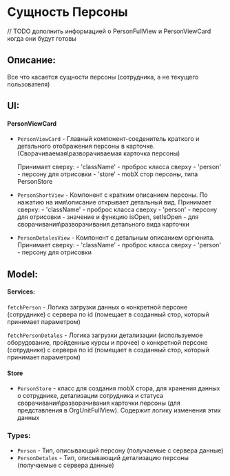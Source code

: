 # Сущность Персоны

// TODO дополнить информацией о PersonFullView и PersonViewCard когда они будут готовы

## Описание:
Все что касается сущности персоны (сотрудника, а не текущего пользователя)

## UI:

#### PersonViewCard 

- `PersonViewCard` - Главный компонент-соеденитель краткого и детального отображения персоны в карточке. (Сворачиваемая\разворачиваемая карточка персоны)

    Принимает сверху:
        - 'className' - проброс класса сверху
        - 'person' - персону для отрисовки
        - 'store' - mobX стор персоны, типа PersonStore

- `PersonShortView` - Компонент с кратким описанием персоны. По нажатию на имя\описание открывает детальный вид.
        Принимает сверху:
            - 'className' - проброс класса сверху
            - 'person' - персону для отрисовки
            - значение и функцию isOpen, setIsOpen - для сворачивания\разворачивания 
            детального вида карточки

- `PersonDetalesView` - Компонент с детальным описанием оргюнита.
        Принимает сверху:
            - 'className' - проброс класса сверху
            - 'person' - персону для отрисовки


## Model:

#### Services:

`fetchPerson` - Логика загрузки данных о конкретной персоне (сотруднике) с сервера по id (помещает в созданный стор, который принимает параметром)

`fetchPersonDetales` - Логика загрузки детализации (используемое оборудование, пройденные курсы и прочее) о конкретной персоне (сотруднике) с сервера по id (помещает в созданный стор, который принимает параметром)

#### Store

- `PersonStore` - класс для создания mobX стора, для хранения данных о сотруднике, детализации сотрудника и статуса сворачивания\разворачивания карточки персоны (для представления в OrgUnitFullView). Содержит логику изменения этих данных

### Types:
- `Person` - Тип, описывающий персону (получаемые с сервера данные)
- `PersonDetales` - Тип, описывающий детализацию персоны (получаемые с сервера данные)